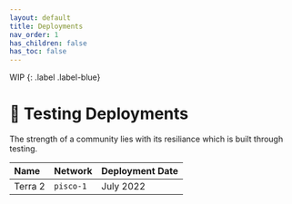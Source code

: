 ```yaml
---
layout: default
title: Deployments
nav_order: 1
has_children: false
has_toc: false
---
```


WIP
{: .label .label-blue}

# 🧪 Testing Deployments

The strength of a community lies with its resiliance which is built through testing.


| Name        | Network          | Deployment Date |
|:-------------|:------------------|:------|
| Terra 2           | `pisco-1` | July 2022  |